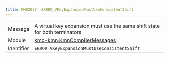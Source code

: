 ```yaml
---
title: KM02067: ERROR_VKeyExpansionMustUseConsistentShift
---
```


|            |           |
|------------|---------- |
| Message    | A virtual key expansion must use the same shift state for both terminators |
| Module     | [kmc-kmn.KmnCompilerMessages](kmc-kmn.kmncompilermessages) |
| Identifier | `ERROR_VKeyExpansionMustUseConsistentShift` |


